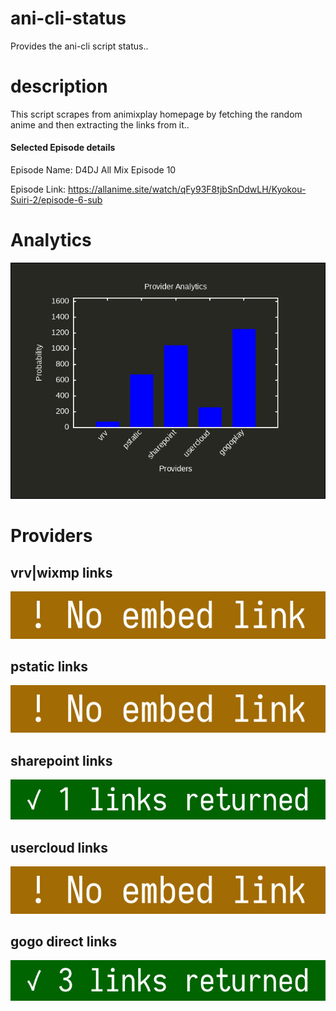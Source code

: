 # ani-cli-status
Provides the ani-cli script status..

# description
This script scrapes from animixplay homepage by fetching the random anime and then extracting the links from it..

#### Selected Episode details

Episode Name: D4DJ All Mix Episode 10

Episode Link: https://allanime.site/watch/qFy93F8tjbSnDdwLH/Kyokou-Suiri-2/episode-6-sub
 
# Analytics

<img src="./analytics.png">

# Providers

##  vrv|wixmp links

<img src="./images/vrv.jpg">

##  pstatic links

<img src="./images/pstatic.jpg">

##  sharepoint links

<img src="./images/sharepoint.jpg">

##  usercloud links

<img src="./images/usercloud.jpg">

## gogo direct links

<img src="./images/gogoplay.jpg">
